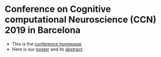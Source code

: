 # Conference on Cognitive computational Neuroscience (CCN) 2019 in Barcelona
- This is the [conference homepage](https://ccneuro.org/2019)
- Here is our [poster](CCN-2019-Barcelona/poster.pdf) and its [abstract](CCN-2019-Barcelona/abstract.pdf).
